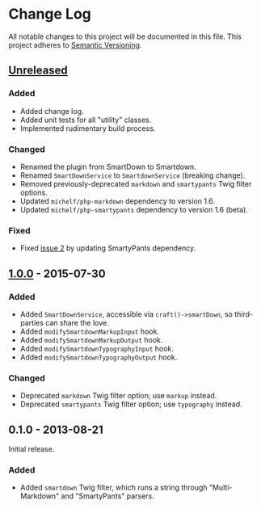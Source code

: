 # Change Log #
All notable changes to this project will be documented in this file. This
project adheres to [Semantic Versioning](http://semver.org/).

## [Unreleased] ##
### Added ###
- Added change log.
- Added unit tests for all "utility" classes.
- Implemented rudimentary build process.

### Changed ###
- Renamed the plugin from SmartDown to Smartdown.
- Renamed `SmartDownService` to `SmartdownService` (breaking change).
- Removed previously-deprecated `markdown` and `smartypants` Twig filter options.
- Updated `michelf/php-markdown` dependency to version 1.6.
- Updated `michelf/php-smartypants` dependency to version 1.6 (beta).

### Fixed ###
- Fixed [issue 2][issue-2] by updating SmartyPants dependency.

[issue-2]: https://github.com/monooso/smartdown.craft-plugin/issues/2

## [1.0.0] - 2015-07-30 ##
### Added ###
- Added `SmartDownService`, accessible via `craft()->smartDown`, so third-parties can share the love.
- Added `modifySmartdownMarkupInput` hook.
- Added `modifySmartdownMarkupOutput` hook.
- Added `modifySmartdownTypographyInput` hook.
- Added `modifySmartdownTypographyOutput` hook.

### Changed ###
- Deprecated `markdown` Twig filter option; use `markup` instead.
- Deprecated `smartypants` Twig filter option; use `typography` instead.

## 0.1.0 - 2013-08-21 ##
Initial release.

### Added ###
- Added `smartdown` Twig filter, which runs a string through "Multi-Markdown" and "SmartyPants" parsers.

[Unreleased]: https://github.com/monooso/smartdown.craft-plugin/compare/1.0.0...HEAD
[1.0.0]: https://github.com/monooso/smartdown.craft-plugin/compare/0.1.0...1.0.0

